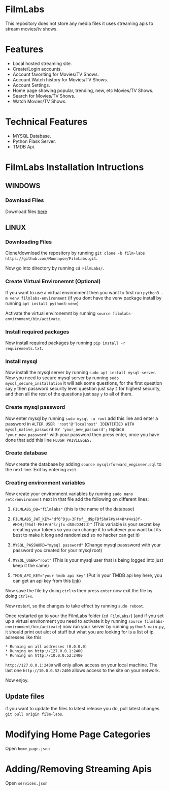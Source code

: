 # FilmLabs
 
This repository does not store any media files it uses streaming apis to stream movies/tv shows.

# Features

* Local hosted streaming site.
* Create/Login accounts.
* Account favoriting for Movies/TV Shows.
* Account Watch history for Movies/TV Shows.
* Account Settings.
* Home page showing popular, trending, new, etc Movies/TV Shows.
* Search for Movies/TV Shows.
* Watch Movies/TV Shows.

# Technical Features
* MYSQL Database.
* Python Flask Server.
* TMDB Api.

# FilmLabs Installation Intructions

## WINDOWS

### Download Files
Download files [here](https://github.com/Monnapse/FilmLabs/archive/refs/tags/v1.1.0.zip)

### 

## LINUX

### Downloading Files
Clone/download the repository by running `git clone -b film-labs https://github.com/Monnapse/FilmLabs.git`.

Now go into directory by running `cd FilmLabs/`.

### Create Virtual Environemnt (Optional)
If you want to use a virtual environment then you want to first run `python3 -m venv filmlabs-environment` 
(if you dont have the venv package install by running `apt install python3-venv`)

Activate the virtual environemnt by running `source filmlabs-environment/bin/activate`.

### Install required packages
Now install required packages by running `pip install -r requirements.txt`.

### Install mysql
Now install the mysql server by running `sudo apt install mysql-server`. Now you need to secure mysql server by 
running `sudo mysql_secure_installation` it will ask some questions, for the first question say `y` 
then password security level question just say `2` for highest security,
and then all the rest of the questions just say `y` to all of them.

### Create mysql password
Now enter mysql by running `sudo mysql -u root` 
add this line and enter a password in `ALTER USER 'root'@'localhost' IDENTIFIED WITH mysql_native_password BY 'your_new_password';` replace `'your_new_password'` with your password then press enter, once you have done that add this line `FLUSH PRIVILEGES;`

### Create database
Now create the database by adding `source mysql/forward_engineer.sql` to the next line. Exit by entering `exit`.

### Creating environment variables
Now create your environment variables by running `sudo nano /etc/environment`
next in that file add the following on different lines:

1. `FILMLABS_DB="filmlabs"` (this is the name of the database)

2. `FILMLABS_JWT_KEY="df6^Dju-3Ffsf__d9pFDfSh#7#$)448*#4v$Jf-#HQHjf9hdf-FH(#r#"lrjfx-dSGsDJ4td)"` (This variable is your secret key creating your tokens so you can change it to whatever you want but its best to make it long and randomized so no hacker can get it)

3. `MYSQL_PASSWORD="mysql password"` (Change mysql passsword with your password you created for your mysql root)

4. `MYSQL_USER="root"` (This is your mysql user that is being logged into just keep it the same)

5. `TMDB_API_KEY="your tmdb api key"` (Put in your TMDB api key here, you can get an api key from this [link](https://developer.themoviedb.org/docs/getting-started))

Now save the file by doing `ctrl+o` then press `enter` now exit the file by doing `ctrl+x`.

Now restart, so the changes to take effect by running `sudo reboot`.

Once restarted go to your the FilmLabs folder (`cd FilmLabs/`) 
(and if you set up a virtual environment you need to activate it by running  `source filmlabs-environment/bin/activate`) 
now run your server by running `python3 main.py`,  it should print out alot of stuff but what you are looking for is a list of ip adresses like this
```
* Running on all addresses (0.0.0.0)
* Running on http://127.0.0.1:2400  
* Running on http://10.0.0.52:2400
```
`http://127.0.0.1:2400` will only allow access on your local machine. The last one `http://10.0.0.52:2400` allows access to the site on your network.

Now enjoy.

## Update files
if you want to update the files to latest release you do, pull latest changes `git pull origin film-labs`.

# Modifying Home Page Categories
Open `home_page.json`

# Adding/Removing Streaming Apis
Open `services.json`
